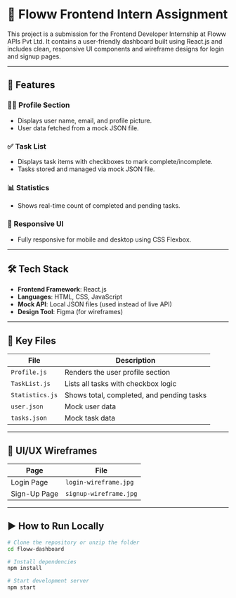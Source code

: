 
# 🌟 Floww Frontend Intern Assignment

This project is a submission for the Frontend Developer Internship at Floww APIs Pvt Ltd. It contains a user-friendly dashboard built using React.js and includes clean, responsive UI components and wireframe designs for login and signup pages.


---

## 🚀 Features

### 🧑‍💼 Profile Section
- Displays user name, email, and profile picture.
- User data fetched from a mock JSON file.

### ✅ Task List
- Displays task items with checkboxes to mark complete/incomplete.
- Tasks stored and managed via mock JSON file.

### 📊 Statistics
- Shows real-time count of completed and pending tasks.

### 📱 Responsive UI
- Fully responsive for mobile and desktop using CSS Flexbox.

---

## 🛠 Tech Stack

- **Frontend Framework**: React.js
- **Languages**: HTML, CSS, JavaScript
- **Mock API**: Local JSON files (used instead of live API)
- **Design Tool**: Figma (for wireframes)

---

## 📂 Key Files

| File | Description |
|------|-------------|
| `Profile.js` | Renders the user profile section |
| `TaskList.js` | Lists all tasks with checkbox logic |
| `Statistics.js` | Shows total, completed, and pending tasks |
| `user.json` | Mock user data |
| `tasks.json` | Mock task data |

---

## 🎨 UI/UX Wireframes

| Page | File |
|------|------|
| Login Page | `login-wireframe.jpg` |
| Sign-Up Page | `signup-wireframe.jpg` |

---

## ▶️ How to Run Locally

```bash
# Clone the repository or unzip the folder
cd floww-dashboard

# Install dependencies
npm install

# Start development server
npm start
